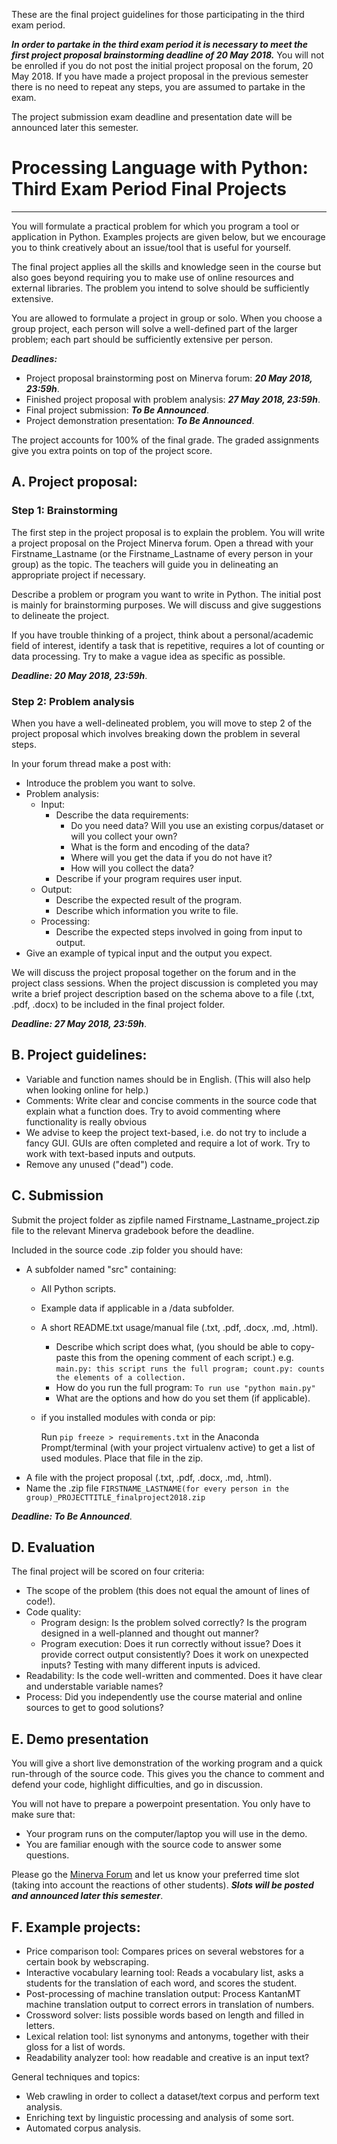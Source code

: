 These are the final project guidelines for those participating in the third exam period.

***In order to partake in the third exam period it is necessary to meet the first project proposal brainstorming deadline of 20 May 2018.***
You will not be enrolled if you do not post the initial project proposal on the forum, 20 May 2018. If you have made a project proposal in the previous semester there is no need to repeat any steps, you are assumed to partake in the exam.

The project submission exam deadline and presentation date will be announced later this semester.

# Processing Language with Python: Third Exam Period Final Projects
---
You will formulate a practical problem for which you program a tool or application in Python. Examples projects are given below, but we encourage you to think creatively about an issue/tool that is useful for yourself.

The final project applies all the skills and knowledge seen in the course but also goes beyond requiring you to make use of online resources and external libraries. The problem you intend to solve should be sufficiently extensive.

You are allowed to formulate a project in group or solo. When you choose a group project, each person will solve a well-defined part of the larger problem; each part should be sufficiently extensive per person.

***Deadlines:***
- Project proposal brainstorming post on Minerva forum: ***20 May 2018, 23:59h***.
- Finished project proposal with problem analysis: ***27 May 2018, 23:59h***.
- Final project submission: ***To Be Announced***.
- Project demonstration presentation: ***To Be Announced***.

The project accounts for 100% of the final grade. The graded assignments give you extra points on top of the project score.

## A. Project proposal:
### Step 1: Brainstorming
The first step in the project proposal is to explain the problem. 
You will write a project proposal on the Project Minerva forum. Open a thread with your Firstname_Lastname (or the Firstname_Lastname of every person in your group) as the topic. The teachers will guide you in delineating an appropriate project if necessary.

Describe a problem or program you want to write in Python. The initial post is mainly for brainstorming purposes. We will discuss and give suggestions to delineate the project.

If you have trouble thinking of a project, think about a personal/academic field of interest, identify a task that is repetitive, requires a lot of counting or data processing. Try to make a vague idea as specific as possible.

***Deadline: 20 May 2018, 23:59h***.

### Step 2: Problem analysis
When you have a well-delineated problem, you will move to step 2 of the project proposal which involves breaking down the problem in several steps.

In your forum thread make a post with:
- Introduce the problem you want to solve.
- Problem analysis:
	- Input: 
		- Describe the data requirements: 
			- Do you need data? Will you use an existing corpus/dataset or will you collect your own?
			- What is the form and encoding of the data? 
			- Where will you get the data if you do not have it?
			- How will you collect the data?
		- Describe if your program requires user input.
	- Output:
		- Describe the expected result of the program.
		- Describe which information you write to file.
	- Processing:
		- Describe the expected steps involved in going from input to output.
- Give an example of typical input and the output you expect.

We will discuss the project proposal together on the forum and in the project class sessions. When the project discussion is completed you may write a brief project description based on the schema above to a file (.txt, .pdf, .docx) to be included in the final project folder.

***Deadline: 27 May 2018, 23:59h***.

## B. Project guidelines:
- Variable and function names should be in English. (This will also help when looking online for help.)
- Comments: Write clear and concise comments in the source code that explain what a function does. Try to avoid commenting where functionality is really obvious
- We advise to keep the project text-based, i.e. do not try to include a fancy GUI. GUIs are often completed and require a lot of work. Try to work with text-based inputs and outputs.
- Remove any unused ("dead") code.

## C. Submission
Submit the project folder as zipfile named Firstname_Lastname_project.zip file to the relevant Minerva gradebook before the deadline.

Included in the source code .zip folder you should have:
- A subfolder named "src" containing:
	- All Python scripts.
	- Example data if applicable in a /data subfolder.
	- A short README.txt usage/manual file (.txt, .pdf, .docx, .md, .html).
	   - Describe which script does what, (you should be able to copy-paste this from the opening comment of each script.) e.g. `main.py: this script runs the full program; count.py: counts the elements of a collection.`
	   - How do you run the full program: `To run use "python main.py"`
	   - What are the options and how do you set them (if applicable).
	- if you installed modules with conda or pip:

	     Run `pip freeze > requirements.txt` in the Anaconda Prompt/terminal (with your project virtualenv active) to get a list of used modules.
	     Place that file in the zip.
- A file with the project proposal (.txt, .pdf, .docx, .md, .html).
- Name the .zip file `FIRSTNAME_LASTNAME(for every person in the group)_PROJECTTITLE_finalproject2018.zip`


***Deadline: To Be Announced***.

## D. Evaluation
The final project will be scored on four criteria:
- The scope of the problem (this does not equal the amount of lines of code!).
- Code quality:
	- Program design: Is the problem solved correctly? Is the program designed in a well-planned and thought out manner? 
	- Program execution: Does it run correctly without issue? Does it provide correct output consistently? Does it work on unexpected inputs? Testing with many different inputs is adviced.
- Readability: Is the code well-written and commented. Does it have clear and understable variable names?
- Process: Did you independently use the course material and online sources to get to good solutions?

## E. Demo presentation
You will give a short live demonstration of the working program and a quick run-through of the source code.
This gives you the chance to comment and defend your code, highlight difficulties, and go in discussion.

You will not have to prepare a powerpoint presentation. You only have to make sure that:
- Your program runs on the computer/laptop you will use in the demo.
- You are familiar enough with the source code to answer some questions.

Please go the [Minerva Forum](http://minerva.ugent.be/main/forum/viewforum.php?forum=1152781) and let us know your preferred time slot (taking into account the reactions of other students). ***Slots will be posted and announced later this semester***.

## F. Example projects:
- Price comparison tool: Compares prices on several webstores for a certain book by webscraping.
- Interactive vocabulary learning tool: Reads a vocabulary list, asks a students for the translation of each word, and scores the student.
- Post-processing of machine translation output: Process KantanMT machine translation output to correct errors in translation of numbers.
- Crossword solver: lists possible words based on length and filled in letters.
- Lexical relation tool: list synonyms and antonyms, together with their gloss for a list of words.
- Readability analyzer tool: how readable and creative is an input text?

General techniques and topics:
- Web crawling in order to collect a dataset/text corpus and perform text analysis.
- Enriching text by linguistic processing and analysis of some sort.
- Automated corpus analysis.
